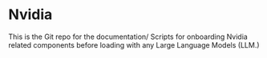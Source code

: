 # Nvidia

This is the Git repo for the documentation/ Scripts for onboarding Nvidia related components before loading with any Large Language Models (LLM.)